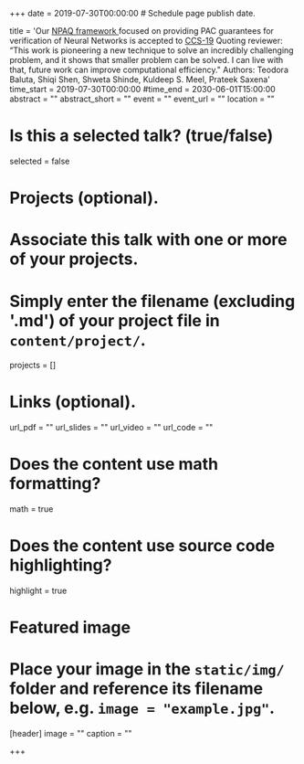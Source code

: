 +++
date = 2019-07-30T00:00:00  # Schedule page publish date.

title = 'Our <a href="https://arxiv.org/abs/1906.10395">NPAQ framework </a>focused on providing PAC guarantees for verification of Neural Networks is accepted to <a href="https://www.sigsac.org/ccs/CCS2019/">CCS-19</a> Quoting reviewer: “This work is pioneering a new technique to solve an incredibly challenging problem, and it shows that smaller problem can be solved. I can live with that, future work can improve computational efficiency." Authors: Teodora Baluta, Shiqi Shen, Shweta Shinde, Kuldeep S. Meel, Prateek Saxena'
time_start = 2019-07-30T00:00:00
#time_end = 2030-06-01T15:00:00
abstract = ""
abstract_short = ""
event = ""
event_url = ""
location = ""

# Is this a selected talk? (true/false)
selected = false

# Projects (optional).
#   Associate this talk with one or more of your projects.
#   Simply enter the filename (excluding '.md') of your project file in `content/project/`.
projects = []

# Links (optional).
url_pdf = ""
url_slides = ""
url_video = ""
url_code = ""

# Does the content use math formatting?
math = true

# Does the content use source code highlighting?
highlight = true

# Featured image
# Place your image in the `static/img/` folder and reference its filename below, e.g. `image = "example.jpg"`.
[header]
image = ""
caption = ""

+++
